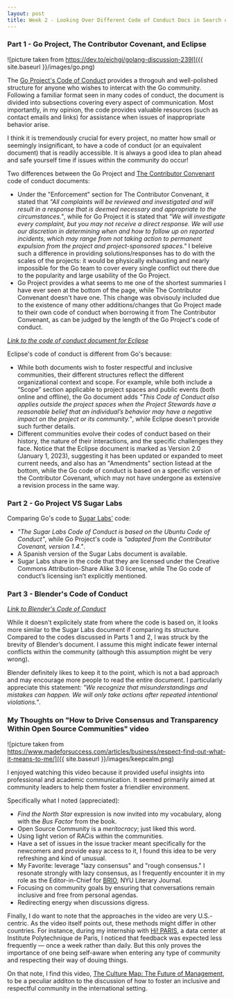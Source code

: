 ```yaml
---
layout: post
title: Week 2 - Looking Over Different Code of Conduct Docs in Search of Best Community Practices
---
```



### Part 1 - Go Project, The Contributor Covenant, and Eclipse
![picture taken from https://dev.to/eichgi/golang-discussion-239l]({{ site.baseurl }}/images/go.png)

The [Go Project's Code of Conduct](https://go.dev/conduct) provides a throgouh and well-polished structure for anyone who wishes to intercat with the Go community. Following a familiar format seen in many codes of conduct, the document is divided into subsections covering every aspect of communication. Most importantly, in my opinion, the code provides valuable resources (such as contact emails and links) for assistance when issues of inappropriate behavior arise. 

<!--more-->

I think it is tremendously crucial for every project, no matter how small or seemingly insignificant, to have a code of conduct (or an equivalent document) that is readily accessible. It is always a good idea to plan ahead and safe yourself time if issues within the community do occur! 

Two differences between the Go Project and [The Contributor Convenant](https://www.contributor-covenant.org/version/1/4/code-of-conduct/) code of conduct documents:
+ Under the "Enforcement" section for The Contributor Convenant, it stated that *"All complaints will be reviewed and investigated and will result in a response that is deemed necessary and appropriate to the circumstances."*, while for Go Project it is stated that *"We will investigate every complaint, but you may not receive a direct response. We will use our discretion in determining when and how to follow up on reported incidents, which may range from not taking action to permanent expulsion from the project and project-sponsored spaces."* I beleive such a difference in providing solutions/responses has to do with the scales of the projects: it would be physically exhausting and nearly impossible for the Go team to cover every single conflict out there due to the popularity and large usability of the Go Project.
+ Go Project provides a what seems to me one of the shortest summaries I have ever seen at the bottom of the page, while The Contributor Convenant doesn't have one. This change was obvisouly included due to the existence of many other additions/changes that Go Project made to their own code of conduct when borrowing it from The Contributor Convenant, as can be judged by the length of the Go Project's code of conduct. 

[*Link to the code of conduct document for Eclipse*](https://www.eclipse.org/org/documents/Community_Code_of_Conduct.php)

Eclipse's code of conduct is different from Go's because: 
+ While both documents wish to foster respectful and inclusive communities, their different structures reflect the different organizational context and scope. For example, while both include a “Scope” section applicable to project spaces and public events (both online and offline), the Go document adds *"This Code of Conduct also applies outside the project spaces when the Project Stewards have a reasonable belief that an individual’s behavior may have a negative impact on the project or its community."*, while Eclipse doesn't provide such further details.
+ Different communities evolve their codes of conduct based on their history, the nature of their interactions, and the specific challenges they face. Notice that the Eclipse document is marked as Version 2.0 (January 1, 2023), suggesting it has been updated or expanded to meet current needs, and also has an "Amendments" section listead at the bottom, while the Go code of conduct is based on a specific version of the Contributor Covenant, which may not have undergone as extensive a revision process in the same way.

### Part 2 - Go Project VS Sugar Labs
Comparing Go's code to [Sugar Labs'](https://wiki.sugarlabs.org/go/Sugar_Labs/Legal/Code_of_Conduct) code:
+ *"The Sugar Labs Code of Conduct is based on the Ubuntu Code of Conduct"*, while Go Project's code is *"adapted from the Contributor Covenant, version 1.4."*.
+ A Spanish version of the Sugar Labs document is available.
+ Sugar Labs share in the code that they are licensed under the Creative Commons Attribution-Share Alike 3.0 license, while The Go code of conduct’s licensing isn’t explicitly mentioned.

### Part 3 - Blender's Code of Conduct
[*Link to Blender's Code of Conduct*](https://developer.blender.org/docs/handbook/communication/code_of_conduct/)

While it doesn't explicitely state from where the code is based on, it looks more similar to the Sugar Labs document if comparing its structure. Compared to the codes discussed in Parts 1 and 2, I was struck by the brevity of Blender’s document. I assume this might indicate fewer internal conflicts within the community (although this assumption might be very wrong). 

Blender definitely likes to keep it to the point, which is not a bad approach and may encourage more people to read the entire document. I particularly appreciate this statement: *"We recognize that misunderstandings and mistakes can happen. We will only take actions after repeated intentional violations."*.

### My Thoughts on "How to Drive Consensus and Transparency Within Open Source Communities" video
![picture taken from https://www.madeforsuccess.com/articles/business/respect-find-out-what-it-means-to-me/]({{ site.baseurl }}/images/keepcalm.png)

I enjoyed watching this video because it provided useful insights into professional and academic communication. It seemed primarily aimed at community leaders to help them foster a friendlier environment. 

Specifically what I noted (appreciated):
+ *Find the North Star* expression is now invited into my vocabulary, along with the *Bus Factor* from the book.
+ Open Source Community is a *meritocracy*; just liked this word.
+ Using light verion of RACis within the communities. 
+ Have a set of issues in the issue tracker meant specifically for the newcomers and provide easy access to it, I found this idea to be very refreshing and kind of unusual. 
+ My Favorite: leverage "lazy consensus" and "rough consensus." I resonate strongly with lazy consensus, as I frequently encounter it in my role as the Editor-in-Chief for [BRIO](https://as.nyu.edu/departments/complit/undergraduate/brio-literary-journal.html), NYU Literary Journal.
+ Focusing on community goals by ensuring that conversations remain inclusive and free from personal agendas.
+ Redirecting energy when discussions digress. 

Finally, I do want to note that the approaches in the video are very U.S.-centric. As the video itself points out, these methods might differ in other countries. For instance, during my internship with [Hi! PARIS](https://www.hi-paris.fr/), a data center at Institute Polytechnique de Paris, I noticed that feedback was expected less frequently — once a week rather than daily. But this only proves the importance of one being self-aware when entering any type of community and respecting their way of douing things. 

On that note, I find this video, [The Culture Map: The Future of Management](https://youtu.be/qf1ZI-O_9tU?si=eTzVcyH_jCqlGW7V), to be a peculiar additon to the discussion of how to foster an inclusive and respectful community in the international setting. 